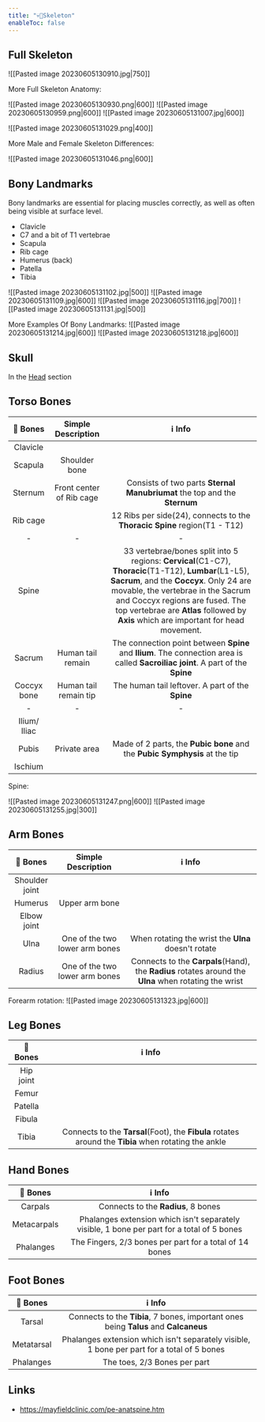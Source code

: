 ```yaml
---
title: "💀🦴Skeleton"
enableToc: false
---
```


## Full Skeleton


![[Pasted image 20230605130910.jpg|750]]

More Full Skeleton Anatomy:

![[Pasted image 20230605130930.png|600]]
![[Pasted image 20230605130959.png|600]]
![[Pasted image 20230605131007.jpg|600]]


![[Pasted image 20230605131029.png|400]]

More Male and Female Skeleton Differences:

![[Pasted image 20230605131046.png|600]]

## Bony Landmarks
Bony landmarks are essential for placing muscles correctly, as well as often being visible at surface level.

- Clavicle
- C7 and a bit of T1 vertebrae
- Scapula
- Rib cage
- Humerus (back)
- Patella
- Tibia

![[Pasted image 20230605131102.jpg|500]]
![[Pasted image 20230605131109.jpg|600]]
![[Pasted image 20230605131116.jpg|700]]
![[Pasted image 20230605131131.jpg|500]]

More Examples Of Bony Landmarks:
![[Pasted image 20230605131214.jpg|600]]
![[Pasted image 20230605131218.jpg|600]]

## Skull
In the [Head](Head#skull-bones-) section

## Torso Bones
|🦴 Bones|Simple Description|ℹ Info
|:-:|:-:|:-:
|Clavicle||
|Scapula|Shoulder bone|
|Sternum|Front center of Rib cage|Consists of two parts **Sternal Manubriumat** the top and the **Sternum**
|Rib cage||12 Ribs per side(24), connects to the **Thoracic Spine** region(T1 - T12)
|-|-|-
|Spine||33 vertebrae/bones split into 5 regions: **Cervical**(C1-C7), **Thoracic**(T1-T12), **Lumbar**(L1-L5), **Sacrum**, and the **Coccyx**. Only 24 are movable, the vertebrae in the Sacrum and Coccyx regions are fused. The top vertebrae are **Atlas** followed by **Axis** which are important for head movement.
|Sacrum|Human tail remain|The connection point between **Spine** and **Ilium**. The connection area is called **Sacroiliac joint**. A part of the **Spine**
|Coccyx bone|Human tail remain tip|The human tail leftover. A part of the **Spine**
|-|-|-
|Ilium/ Iliac||
|Pubis|Private area|Made of 2 parts, the **Pubic bone** and the **Pubic Symphysis** at the tip
|Ischium||


Spine:

![[Pasted image 20230605131247.png|600]]
![[Pasted image 20230605131255.jpg|300]]

## Arm Bones
|🦴 Bones|Simple Description|ℹ Info
|:-:|:-:|:-:
|Shoulder joint|
|Humerus|Upper arm bone
|Elbow joint|
|Ulna|One of the two lower arm bones|When rotating the wrist the **Ulna** doesn't rotate
|Radius|One of the two lower arm bones|Connects to the **Carpals**(Hand), the **Radius** rotates around the **Ulna** when rotating the wrist


Forearm rotation:
![[Pasted image 20230605131323.jpg|600]]


## Leg Bones
|🦴 Bones|ℹ Info
|:-:|:-:
|Hip joint|
|Femur|
|Patella|
|Fibula|
|Tibia|Connects to the **Tarsal**(Foot), the **Fibula** rotates around the **Tibia** when rotating the ankle

## Hand Bones
|🦴 Bones|ℹ Info
|:-:|:-:
|Carpals|Connects to the **Radius**, 8 bones
|Metacarpals|Phalanges extension which isn't separately visible, 1 bone per part for a total of 5 bones
|Phalanges|The Fingers, 2/3 bones per part for a total of 14 bones

## Foot Bones
|🦴 Bones|ℹ Info
|:-:|:-:
|Tarsal|Connects to the **Tibia**, 7 bones, important ones being **Talus** and **Calcaneus**
|Metatarsal|Phalanges extension which isn't separately visible, 1 bone per part for a total of 5 bones
|Phalanges|The toes, 2/3 Bones per part


## Links
- https://mayfieldclinic.com/pe-anatspine.htm
